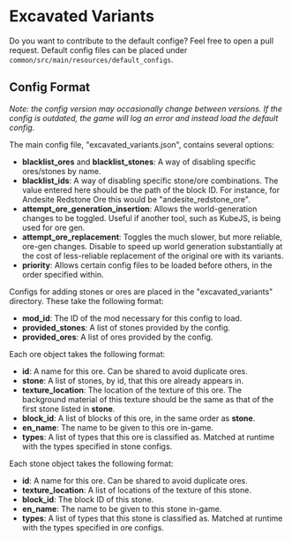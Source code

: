 # Excavated Variants

Do you want to contribute to the default confige? Feel free to open a pull request. Default config files can be placed under `common/src/main/resources/default_configs`.


## Config Format

_Note: the config version may occasionally change between versions. If the config is outdated, the game will log an error and instead load the default config._

The main config file, "excavated_variants.json", contains several options:

* **blacklist\_ores** and **blacklist\_stones**: A way of disabling specific ores/stones by name.
* **blacklist\_ids**: A way of disabling specific stone/ore combinations. The value entered here should be the path of the block ID. For instance, for Andesite Redstone Ore this would be "andesite\_redstone\_ore".
* **attempt\_ore\_generation_insertion**: Allows the world-generation changes to be toggled. Useful if another tool, such as KubeJS, is being used for ore gen.
* **attempt\_ore\_replacement**: Toggles the much slower, but more reliable, ore-gen changes. Disable to speed up world generation substantially at the cost of less-reliable replacement of the original ore with its variants.
* **priority**: Allows certain config files to be loaded before others, in the order specified within.

Configs for adding stones or ores are placed in the "excavated_variants" directory. These take the following format:

* **mod\_id**: The ID of the mod necessary for this config to load.
* **provided_stones**: A list of stones provided by the config.
* **provided_ores**: A list of ores provided by the config.

Each ore object takes the following format:

* **id**: A name for this ore. Can be shared to avoid duplicate ores.
* **stone**: A list of stones, by id, that this ore already appears in.
* **texture_location**: The location of the texture of this ore. The background material of this texture should be the same as that of the first stone listed in **stone**.
* **block\_id**: A list of blocks of this ore, in the same order as **stone**.
* **en\_name**: The name to be given to this ore in-game.
* **types**: A list of types that this ore is classified as. Matched at runtime with the types specified in stone configs.

Each stone object takes the following format:

* **id**: A name for this ore. Can be shared to avoid duplicate ores.
* **texture_location**: A list of locations of the texture of this stone.
* **block\_id**: The block ID of this stone.
* **en\_name**: The name to be given to this stone in-game.
* **types**: A list of types that this stone is classified as. Matched at runtime with the types specified in ore configs.
